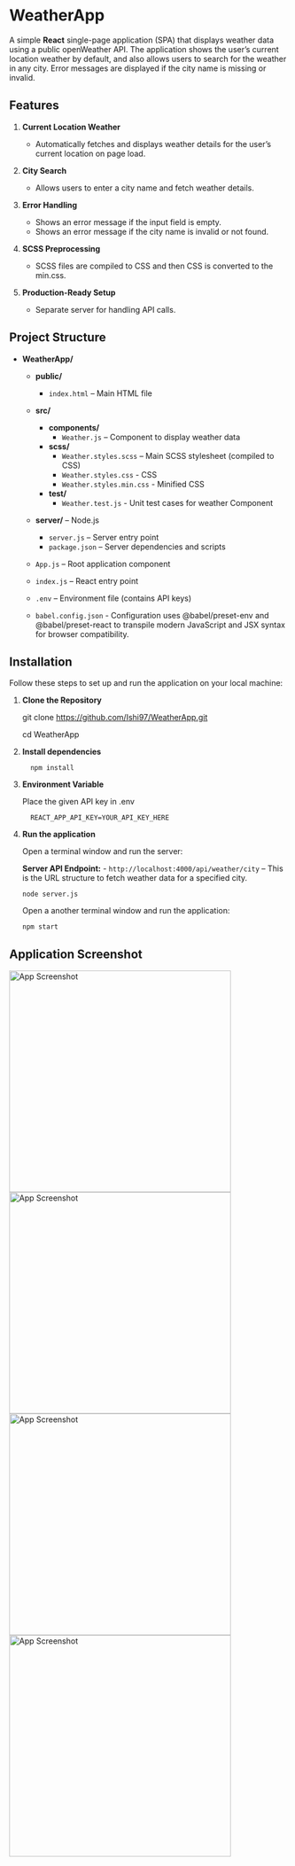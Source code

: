 # WeatherApp

A simple **React** single-page application (SPA) that displays weather data using a public openWeather API. The application shows the user’s current location weather by default, and also allows users to search for the weather in any city. Error messages are displayed if the city name is missing or invalid.



## Features

1. **Current Location Weather**  
   - Automatically fetches and displays weather details for the user’s current location on page load.

2. **City Search**  
   - Allows users to enter a city name and fetch weather details.

3. **Error Handling**  
   - Shows an error message if the input field is empty.  
   - Shows an error message if the city name is invalid or not found.

4. **SCSS Preprocessing**  
   - SCSS files are compiled to CSS and then CSS is converted to the min.css.

5. **Production-Ready Setup**  
   - Separate server for handling API calls.
  


## Project Structure

- **WeatherApp/**
    - **public/**
      - `index.html` – Main HTML file
    - **src/**
      - **components/**
        - `Weather.js` – Component to display weather data
      - **scss/**
        - `Weather.styles.scss` – Main SCSS stylesheet (compiled to CSS)
        - `Weather.styles.css`  - CSS 
        - `Weather.styles.min.css` - Minified CSS
      - **test/**
      	- `Weather.test.js` - Unit test cases for weather Component
         
  - **server/** – Node.js
    - `server.js` – Server entry point
    - `package.json` – Server dependencies and scripts
  - `App.js` – Root application component
  - `index.js` – React entry point
  - `.env` – Environment file (contains API keys)
  - `babel.config.json` - Configuration uses @babel/preset-env and @babel/preset-react to transpile modern JavaScript and JSX syntax for browser compatibility.

 

## Installation 

Follow these steps to set up and run the application on your local machine:

1. **Clone the Repository**
   
   git clone https://github.com/Ishi97/WeatherApp.git
   
   cd WeatherApp

3. **Install dependencies**
     
		 npm install
   
4. **Environment Variable**
   
     Place the given API key in .env
   
		 REACT_APP_API_KEY=YOUR_API_KEY_HERE
      
6. **Run the application**

	Open a terminal window and run the server:

	**Server API Endpoint:** - `http://localhost:4000/api/weather/city` – This is the URL structure to fetch weather 	data for a specified city.

	   node server.js
 
      Open a another terminal window and run the application:
   
	   npm start


 
## Application Screenshot 
<img src="https://github.com/user-attachments/assets/08f83e4b-bfa0-43a1-9b31-e0c610d9d676" alt="App Screenshot" width="400"/>

<img src="https://github.com/user-attachments/assets/7329ca74-b876-4cc0-93bd-97d8f8381b04" alt="App Screenshot" width="400"/>

<img src="https://github.com/user-attachments/assets/3d67b062-db89-4b55-853b-e732541242cd" alt="App Screenshot" width="400"/>

<img src="https://github.com/user-attachments/assets/7d633e23-9e9a-45b2-8453-8d4ad8303a42" alt="App Screenshot" width="400"/>

